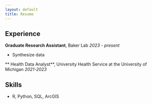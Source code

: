 ```yaml
--- 
layout: default
title: Resume
---
```


## Experience
**Graduate Research Assistant**, Baker Lab
*2023 - present*
- Synthesize data

** Health Data Analyst**, University Health Service at the University of Michigan
*2021-2023*

## Skills
- R, Python, SQL, ArcGIS
